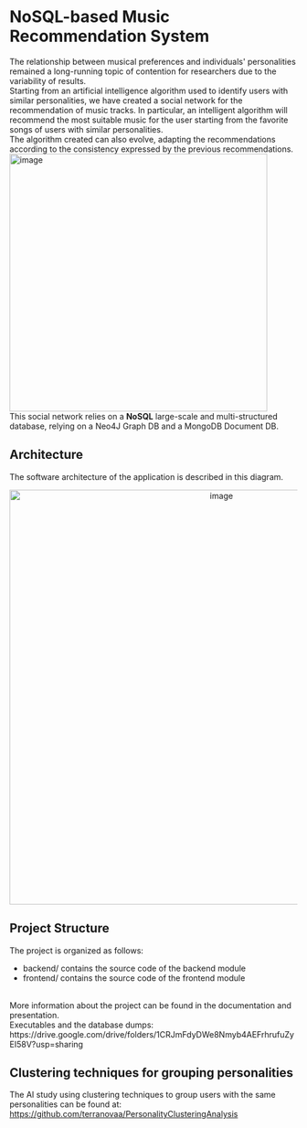 # NoSQL-based Music Recommendation System
The relationship between musical preferences and individuals' personalities remained a long-running topic of contention for researchers due to the variability of results.
<br>
Starting from an artificial intelligence algorithm used to identify users with similar personalities, we have created a social network for the recommendation of music tracks. In particular, an intelligent algorithm will recommend the most suitable music for the user starting from the favorite songs of users with similar personalities.
<br>
The algorithm created can also evolve, adapting the recommendations according to the consistency expressed by the previous recommendations.<br>
<img width="451" alt="image" src="https://github.com/terranovaa/MusicRecommendationSystem/assets/61695945/647abd4a-70ca-41c1-a0bc-7cc2aed3ebd0">
<br>
This social network relies on a **NoSQL** large-scale and multi-structured database, relying on a Neo4J Graph DB and a MongoDB Document DB.

## Architecture
The software architecture of the application is described in this diagram.<br>
<p align="center"> 
  <img width="726" alt="image" src="https://github.com/terranovaa/MusicRecommendationSystem/assets/61695945/17ab3381-3d59-4e78-9e79-ac9140d8a7cb">
</p>

## Project Structure
The project is organized as follows:
- backend/ contains the source code of the backend module
- frontend/ contains the source code of the frontend module<br>
<br>
More information about the project can be found in the documentation and presentation.<br>
Executables and the database dumps: https://drive.google.com/drive/folders/1CRJmFdyDWe8Nmyb4AEFrhrufuZyEI58V?usp=sharing

## Clustering techniques for grouping personalities
The AI study using clustering techniques to group users with the same personalities can be found at: https://github.com/terranovaa/PersonalityClusteringAnalysis

